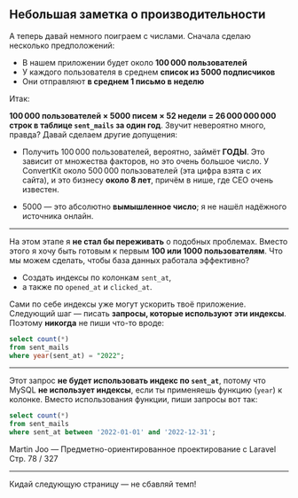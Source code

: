 ## Небольшая заметка о производительности

А теперь давай немного поиграем с числами. Сначала сделаю несколько предположений:

* В нашем приложении будет около **100 000 пользователей**
* У каждого пользователя в среднем **список из 5000 подписчиков**
* Они отправляют **в среднем 1 письмо в неделю**

Итак:

**100 000 пользователей × 5000 писем × 52 недели = 26 000 000 000 строк в таблице `sent_mails` за один год**.
Звучит невероятно много, правда? Давай сделаем другие допущения:

* Получить 100 000 пользователей, вероятно, займёт **ГОДЫ**. Это зависит от множества факторов,
  но это очень большое число. У ConvertKit около 500 000 пользователей
  (эта цифра взята с их сайта), и это бизнесу **около 8 лет**, причём в нише,
  где CEO очень известен.

* 5000 — это абсолютно **вымышленное число**; я не нашёл надёжного источника онлайн.

---

На этом этапе я **не стал бы переживать** о подобных проблемах.
Вместо этого я хочу быть готовым к первым **100 или 1000 пользователям**.
Что мы можем сделать, чтобы база данных работала эффективно?

* Создать индексы по колонкам `sent_at`,
* а также по `opened_at` и `clicked_at`.

Сами по себе индексы уже могут ускорить твоё приложение.
Следующий шаг — писать **запросы, которые используют эти индексы**.
Поэтому **никогда** не пиши что-то вроде:

```sql
select count(*)
from sent_mails
where year(sent_at) = "2022";
```

---

Этот запрос **не будет использовать индекс по `sent_at`**,
потому что MySQL **не использует индексы**, если ты применяешь функцию (`year`) к колонке.
Вместо использования функции, пиши запросы вот так:

```sql
select count(*)
from sent_mails
where sent_at between '2022-01-01' and '2022-12-31';
```

Martin Joo — Предметно-ориентированное проектирование с Laravel
Стр. 78 / 327

---

Кидай следующую страницу — не сбавляй темп!
